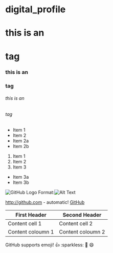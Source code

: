 # digital_profile

# this is an <h1>tag
### this is an <h3> tag
###### this is an <h6> tag
  
 * Item 1
* Item 2
* Item 2a
* Item 2b

1. Item 1
2. Item 2
3. Item 3
 * Item 3a
 * Item 3b
 
![GitHub Logo](/images/logo.png)
Format:![Alt Text](https://www.google.com/imgres?imgurl=https%3A%2F%2Fimages.unsplash.com%2Fphoto-1494548162494-384bba4ab999%3Fixid%3DMXwxMjA3fDB8MHxzZWFyY2h8MXx8ZGF3bnxlbnwwfHwwfA%253D%253D%26ixlib%3Drb-1.2.1%26w%3D1000%26q%3D80&imgrefurl=https%3A%2F%2Funsplash.com%2Fs%2Fphotos%2Fdawn&tbnid=a9B7raWE3PxoBM&vet=12ahUKEwjj8pORucPvAhUMDLcAHW4JDeEQMygFegUIARDdAQ..i&docid=ezcoKoowmsJC7M&w=1000&h=1000&q=images&ved=2ahUKEwjj8pORucPvAhUMDLcAHW4JDeEQMygFegUIARDdAQ)

http://github.com - automatic!
[GitHub](http://github.com)

First Header | Second Header
------------ | -------------
Content cell 1 | Content cell 2
Content coloumn 1 | Content coloumn 2

GitHub supports emoji!
:+1: :sparkless: :camel: :smile:







